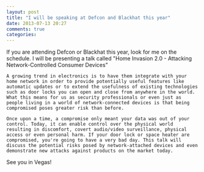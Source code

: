 ```yaml
---
layout: post
title: "I will be speaking at Defcon and Blackhat this year"
date: 2013-07-13 20:27
comments: true
categories: 
---
```

If you are attending Defcon or Blackhat this year, look for me on the schedule. I will be presenting a talk called "Home Invasion 2.0 - Attacking Network-Controlled Consumer Devices"

```
A growing trend in electronics is to have them integrate with your home network in order to provide potentially useful features like automatic updates or to extend the usefulness of existing technologies such as door locks you can open and close from anywhere in the world. What this means for us as security professionals or even just as people living in a world of network-connected devices is that being compromised poses greater risk than before.

Once upon a time, a compromise only meant your data was out of your control. Today, it can enable control over the physical world resulting in discomfort, covert audio/video surveillance, physical access or even personal harm. If your door lock or space heater are compromised, you're going to have a very bad day. This talk will discuss the potential risks posed by network-attached devices and even demonstrate new attacks against products on the market today. 
```

See you in Vegas!
